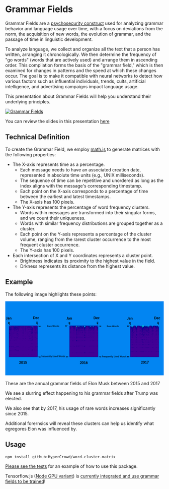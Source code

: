 # Grammar Fields

Grammar Fields are a [psychosecurity construct](https://github.com/PsySecGroup/foundation) used for analyzing grammar behavior and language usage over time, with a focus on deviations from the norm, the acquisition of new words, the evolution of grammar, and the passage of time in linguistic development.

To analyze language, we collect and organize all the text that a person has written, arranging it chronologically. We then determine the frequency of "go words" (words that are actively used) and arrange them in ascending order. This compilation forms the basis of the "grammar field," which is then examined for changes in patterns and the speed at which these changes occur. The goal is to make it compatible with neural networks to detect how various factors such as influential individuals, trends, cults, artificial intelligence, and advertising campaigns impact language usage.

This presentation about Grammar Fields will help you understand their underlying principles.

[![Grammar Fields](https://img.youtube.com/vi/EL542ohNCQ4/0.jpg)](https://www.youtube.com/watch?v=EL542ohNCQ4)

You can review the slides in this presentation [here](https://docs.google.com/presentation/d/1cKFFKLI95ioDlW_fxtHoReWlriK5LSDhbhQfQtRQGD4/edit?usp=sharing)

## Technical Definition

To create the Grammar Field, we employ [math.js](https://mathjs.org/docs/datatypes/matrices.html) to generate matrices with the following properties:

* The X-axis represents time as a percentage.
  * Each message needs to have an associated creation date, represented in absolute time units (e.g., UNIX milliseconds).
  * The sequence of time can be repetitive and unordered as long as the index aligns with the message's corresponding timestamp.
  * Each point on the X-axis corresponds to a percentage of time between the earliest and latest timestamps.
  * The X-axis has 100 pixels.
* The Y-axis represents the percentage of word frequency clusters.
  * Words within messages are transformed into their singular forms, and we count their uniqueness.
  * Words with similar frequency distributions are grouped together as a cluster.
  * Each point on the Y-axis represents a percentage of the cluster volume, ranging from the rarest cluster occurrence to the most frequent cluster occurrence.
  * The Y-axis has 100 pixels.
* Each intersection of X and Y coordinates represents a cluster point.
  * Brightness indicates its proximity to the highest value in the field.
  * Drkness represents its distance from the highest value.

## Example

The following image highlights these points:

![images/example.png](images/example.png)

These are the annual grammar fields of Elon Musk between 2015 and 2017

We see a slurring effect happening to his grammar fields after Trump was elected.

We also see that by 2017, his usage of rare words increases significantly since 2015.

Additional forernsics will reveal these clusters can help us identify what egregores Elon was influenced by.

## Usage

```
npm install github:HyperCrowd/word-cluster-matrix
```

[Please see the tests](tests) for an example of how to use this package.

Tensorflow.js ([Node GPU variant](https://github.com/tensorflow/tfjs/blob/master/tfjs-node/README.md)) is [currently integrated and use grammar fields to be trained](tests/cnn.js)!

